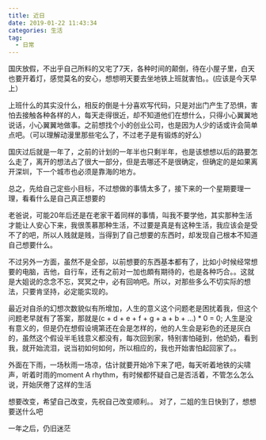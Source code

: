 ```yaml
---
title: 近日
date: 2019-01-22 11:43:34
categories: 生活
tag:
  - 日常
---
```


国庆放假，不出乎自己所料的又宅了7天，各种时间的颠倒，待在小屋子里，白天也要开着灯，感觉莫名的安心，想想明天要去坐地铁上班就害怕。。(应该是今天早上）

上班什么的其实没什么，相反的倒是十分喜欢写代码，只是对出门产生了恐惧，害怕去接触各种各样的人，每天走得很近，却不知道他们在想什么，只得小心翼翼地说话，小心翼翼地做事。之前想找个小的创业公司，也是因为人少的话或许会简单点吧。（可以理解动漫里那些宅么了，不过老子是有锻炼的好么）

国庆过后就是一年了，之前的计划的一年半也只剩半年，也是该想想以后的路要怎么走了，离开的想法占了很大一部分，但是去哪还不是很确定，但确定的是如果离开深圳，下一个城市也必须是靠海的地方。

总之，先给自己定些小目标，不过想做的事情太多了，接下来的一个星期要理一理，看看什么是自己真正想要的

老爸说，可能20年后还是在老家干着同样的事情，叫我不要学他，其实那种生活才能让人安心下来，我很羡慕那种生活，不过要是真是有这种生活，我应该会是受不了的吧，所以人贱就是贱，当得到了自己想要的东西时，却发现自己根本不知道自己想要什么。

不过另外一方面，虽然不是全部，以前想要的东西基本都有了，比如小时候经常想要的电脑，吉他，自行车，还有之前对一加也頗有期待的，也是各种巧合。。这就是大姐说的念念不忘，冥冥之中，必有回响吧。所以，对那些多么不切实际的想法，只要肯坚持，必定能实现的。

最近对自杀的幻想次数貌似有所增加，人生的意义这个问题老是困扰着我，但这个问题老早就有了答案，那就是(c + d + e + f + g + a + b + …) * 0 = 0; 人生是没有意义的，但是仍在想假设境第还在会是怎样的，他的人生会是彩色的还是灰白的，虽然这个假设半毛钱意义都没有，每次回到家，特别害怕碰到，他奶奶，看到我，就开始流泪，说当初如何如何，所以相应的，我也开始害怕起回家了。。

外面在下雨，一场秋雨一场凉，估计就要开始冷下来了吧，每天听着地铁的尖啸声，听着时雨的moment A rhythm，有时候都怀疑自己是否活着，不管怎么怎么说，开始厌倦了这样的生活

想要改变，希望自己改变，先祝自己改变顺利。。
对了，二姐的生日快到了，想想要送什么吧

一年之后，仍旧迷茫
